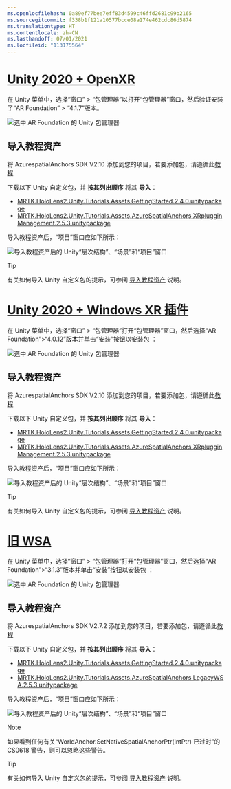```yaml
---
ms.openlocfilehash: 0a89ef77bee7eff83d4599c46ffd2681c99b2165
ms.sourcegitcommit: f338b1f121a10577bcce08a174e462cdc86d5874
ms.translationtype: HT
ms.contentlocale: zh-CN
ms.lasthandoff: 07/01/2021
ms.locfileid: "113175564"
---
```

# <a name="unity-2020--openxr"></a>[Unity 2020 + OpenXR](#tab/openxr)

在 Unity 菜单中，选择“窗口” > “包管理器”以打开“包管理器”窗口，然后验证安装了“AR Foundation” > “4.1.7”版本。

![选中 AR Foundation 的 Unity 包管理器](../images/mr-learning-asa/asa-02-section3-step1-1-OpenXR.png)

## <a name="importing-the-tutorial-assets"></a>导入教程资产

将 AzurespatialAnchors SDK V2.10 添加到您的项目，若要添加包，请遵循此[教程](/azure/spatial-anchors/how-tos/setup-unity-project?tabs=UPMPackage)

下载以下 Unity 自定义包，并 **按其列出顺序** 将其 **导入**：

* [MRTK.HoloLens2.Unity.Tutorials.Assets.GettingStarted.2.4.0.unitypackage](https://github.com/microsoft/MixedRealityLearning/releases/download/getting-started-v2.4.0/MRTK.HoloLens2.Unity.Tutorials.Assets.GettingStarted.2.4.0.unitypackage)
* [MRTK.HoloLens2.Unity.Tutorials.Assets.AzureSpatialAnchors.XRplugginManagement.2.5.3.unitypackage](https://github.com/microsoft/MixedRealityLearning/releases/download/azure-spatial-anchors-v2.5.3.1/MRTK.HoloLens2.Unity.Tutorials.Assets.AzureSpatialAnchors.XRplugginManagement.2.5.3.unitypackage)

导入教程资产后，“项目”窗口应如下所示：

![导入教程资产后的 Unity“层次结构”、“场景”和“项目”窗口](../images/mr-learning-asa/asa-02-section3-step1-2-OpenXR.png)

> [!TIP]
> 有关如何导入 Unity 自定义包的提示，可参阅 [导入教程资产](../mr-learning-base-04.md#importing-the-tutorial-assets) 说明。

# <a name="unity-2020--windows-xr-plugin"></a>[Unity 2020 + Windows XR 插件](#tab/winxr)

在 Unity 菜单中，选择“窗口” > “包管理器”打开“包管理器”窗口，然后选择“AR Foundation”>“4.0.12”版本并单击“安装”按钮以安装包   ：

![选中 AR Foundation 的 Unity 包管理器](../images/mr-learning-asa/asa-02-section3-step1-1-XRSDK.png)

## <a name="importing-the-tutorial-assets"></a>导入教程资产

将 AzurespatialAnchors SDK V2.10 添加到您的项目，若要添加包，请遵循此[教程](/azure/spatial-anchors/how-tos/setup-unity-project?tabs=UPMPackage)

下载以下 Unity 自定义包，并 **按其列出顺序** 将其 **导入**：

* [MRTK.HoloLens2.Unity.Tutorials.Assets.GettingStarted.2.4.0.unitypackage](https://github.com/microsoft/MixedRealityLearning/releases/download/getting-started-v2.4.0/MRTK.HoloLens2.Unity.Tutorials.Assets.GettingStarted.2.4.0.unitypackage)
* [MRTK.HoloLens2.Unity.Tutorials.Assets.AzureSpatialAnchors.XRplugginManagement.2.5.3.unitypackage](https://github.com/microsoft/MixedRealityLearning/releases/download/azure-spatial-anchors-v2.5.3.1/MRTK.HoloLens2.Unity.Tutorials.Assets.AzureSpatialAnchors.XRplugginManagement.2.5.3.unitypackage)

导入教程资产后，“项目”窗口应如下所示：

![导入教程资产后的 Unity“层次结构”、“场景”和“项目”窗口](../images/mr-learning-asa/asa-02-section3-step1-2-XRSDK.PNG)

> [!TIP]
> 有关如何导入 Unity 自定义包的提示，可参阅 [导入教程资产](../mr-learning-base-04.md#importing-the-tutorial-assets) 说明。

# <a name="legacy-wsa"></a>[旧 WSA](#tab/wsa)

在 Unity 菜单中，选择“窗口” > “包管理器”打开“包管理器”窗口，然后选择“AR Foundation”>“3.1.3”版本并单击“安装”按钮以安装包   ：

![选中 AR Foundation 的 Unity 包管理器](../images/mr-learning-asa/asa-02-section3-step1-1-Legacy.png)

## <a name="importing-the-tutorial-assets"></a>导入教程资产

将 AzurespatialAnchors SDK V2.7.2 添加到您的项目，若要添加包，请遵循此[教程](/azure/spatial-anchors/how-tos/setup-unity-project?tabs=UPMPackage)

下载以下 Unity 自定义包，并 **按其列出顺序** 将其 **导入**：

* [MRTK.HoloLens2.Unity.Tutorials.Assets.GettingStarted.2.4.0.unitypackage](https://github.com/microsoft/MixedRealityLearning/releases/download/getting-started-v2.4.0/MRTK.HoloLens2.Unity.Tutorials.Assets.GettingStarted.2.4.0.unitypackage)
* [MRTK.HoloLens2.Unity.Tutorials.Assets.AzureSpatialAnchors.LegacyWSA.2.5.3.unitypackage](https://github.com/microsoft/MixedRealityLearning/releases/download/azure-spatial-anchors-v2.5.3.1/MRTK.HoloLens2.Unity.Tutorials.Assets.AzureSpatialAnchors.LegacyWSA.2.5.3.unitypackage)

导入教程资产后，“项目”窗口应如下所示：

![导入教程资产后的 Unity“层次结构”、“场景”和“项目”窗口](../images/mr-learning-asa/asa-02-section3-step1-2-Legacy.png)

> [!NOTE]
> 如果看到任何有关“WorldAnchor.SetNativeSpatialAnchorPtr(IntPtr) 已过时”的 CS0618 警告，则可以忽略这些警告。

> [!TIP]
> 有关如何导入 Unity 自定义包的提示，可参阅 [导入教程资产](../mr-learning-base-04.md#importing-the-tutorial-assets) 说明。
